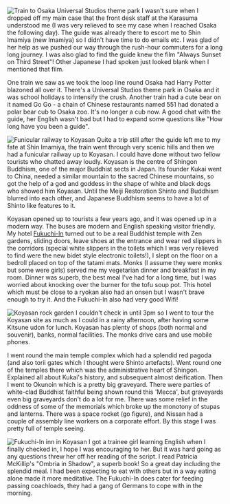 ![Train to Osaka Universal Studios theme park](p92_train.JPG)
I wasn't sure when I dropped off my main case that the front desk
staff at the Karasuma understood me (I was very relieved to see my case
when I reached Osaka the following day).  The guide was already there
to escort me to Shin Imamiya (new Imamiya) so I didn't have time to
do emails etc.  I was glad of her help as we pushed our way through
the rush-hour commuters for a long long journey.  I was also glad
to find the guide knew the film "Always Sunset on Third Street"!
Other Japanese I had spoken just looked blank when I mentioned that
film.

One train we saw as we took the loop line round Osaka had Harry Potter
blazoned all over it.  There's a Universal Studios theme park in Osaka
and it was school holidays to intensify the crush.  Another train had
a cute bear on it named Go Go - a chain of Chinese restaurants named 551
had donated a polar bear cub to Osaka zoo.  It's no longer a cub now.
A good chat with the guide, her English wasn't bad but I had to expand
some questions like "How long have you been a guide".

![Funicular railway to Koyasan](p94_railway.JPG)
Quite a trip still after the guide left me to my fate at Shin Imamiya,
the train went through very scenic hills and then we had a funicular
railway up to Koyasan.  I could have done without two fellow tourists
who chatted away loudly.  Koyasan is the centre of Shingon Buddhism,
one of the major Buddhist sects in Japan.  Its founder Kukai went to China,
needed a similar mountain to the sacred Chinese mountains, so got
the help of a god and goddess in the shape of white and black dogs
who showed him Koyasan.  Until the Meiji Restoration Shinto and
Buddhism blurred into each other, and Japanese Buddhism seems to have
a lot of Shinto like features to it.

Koyasan opened up to tourists a few years ago, and it was opened up
in a modern way.  The buses are modern and English speaking visitor
friendly.  My hotel [Fukuchi-In](https://www.fukuchiin.com/) turned out to be a real Buddhist
temple with Zen gardens, sliding doors, leave shoes at the entrance
and wear red slippers in the corridors (special white slippers in
the toilets which I was very relieved to find were the new bidet style
electronic toilets!), I slept on the floor on a bedroll placed on
top of the tatami mats.  Monks (I assume they were monks but some
were girls) served me my vegetarian dinner and breakfast in my room.
Dinner was superb, the best meal I've had for a long time, but I was
worried about knocking over the burner for the tofu soup pot.
This hotel which must be close to a ryokan also had an onsen but I
wasn't brave enough to try it.  And the Fukuchi-In also had very
good Wifi!

![Koyasan rock garden](p103_rocks.JPG)
I couldn't check in until 3pm so I went to tour the Koyasan site
as much as I could in a rainy afternoon, after having some Kitsune
udon for lunch.  Koyasan has plenty of shops (both normal and
souvenir), banks, normal facilities.  The monks drive cars and
use mobile phones.

I went round the main temple
complex which had a splendid red pagoda (and also torii gates
which I thought were Shinto artefacts).  Went round one of the
temples there which was the administrative heart of Shingon.
Explained all about Kukai's history, and subsequent almost
deification.  Then I went to Okunoin which is a pretty big
graveyard.  There were parties of white-clad Buddhist faithful
being shown round this 'Mecca', but graveyards even big
graveyards don't do a lot for me.  There was some relief in the
oddness of some of the memorials which broke up the monotony of
stupas and lanterns.  There was a space rocket (go figure),
and Nissan had a couple of assembly line workers on a corporate
effort.  By this stage I was pretty full of temple seeing.

![Fukuchi-In inn in Koyasan](p111_inn.JPG)
I got a trainee girl learning English when I finally checked in,
I hope I was encouraging to her.  But it was hard going as any
questions threw her off her reading of the script.  I read
Patricia McKillip's "Ombria in Shadow", a superb book!  So a great
day including the splendid meal.  I had been expecting to eat
with others but in a way eating alone made it more meditative.
The Fukuchi-In does cater for feeding passing coachloads, they
had a gang of Germans to cope with in the morning.
